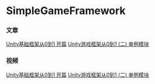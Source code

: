 # SimpleGameFramework

### 文章
[Unity基础框架从0到1 开篇](https://mp.weixin.qq.com/s?__biz=MzAwMjg1ODk4Ng==&mid=2651066256&idx=1&sn=363766018958c19dfaf1287f8d2d8f35&chksm=8134a515b6432c033ee1b45c8b0ceddf468be7d2c55c30ed2e9896d03d1fc46cd89188f36ee8&token=307248583&lang=zh_CN#rd) 
[Unity游戏框架从0到1 (二) 单例模块](https://mp.weixin.qq.com/s?__biz=MzAwMjg1ODk4Ng==&mid=2651066267&idx=1&sn=468964cfa94f76ab33ab4dc9291c6533&chksm=8134a51eb6432c084653bbe11a50e09c1e8e6d7120174c3dc9ac0fe890a02a446b48380ea874&token=307248583&lang=zh_CN#rd)

### 视频
 [Unity基础框架从0到1 开篇](https://www.bilibili.com/video/BV1Av411Y7VH)
 [Unity游戏框架从0到1 (二) 单例模块 ](https://www.bilibili.com/video/BV1bK4y1S71K)
